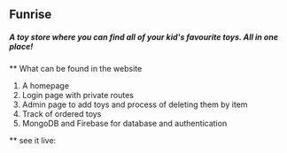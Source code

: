 ## Funrise 

##### A toy store where you can find all of your kid's favourite toys. All in one place!

** What can be found in the website
1. A homepage 
2. Login page with private routes
3. Admin page to add toys and process of deleting them by item
4. Track of ordered toys
5. MongoDB and Firebase for database and authentication

** see it live: 